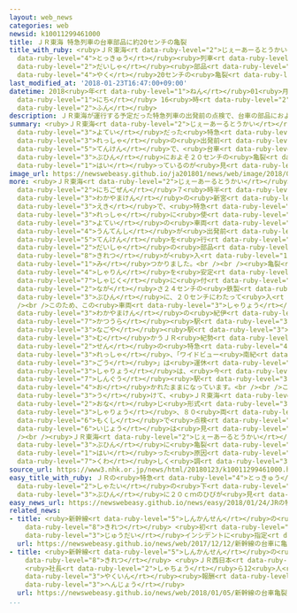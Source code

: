 ```yaml
---
layout: web_news
categories: web
newsid: k10011299461000
title: ＪＲ東海 特急列車の台車部品に約20センチの亀裂
title_with_ruby: <ruby>ＪＲ東海<rt data-ruby-level="2">じぇーあーるとうかい</rt></ruby> <ruby>特急<rt
  data-ruby-level="4">とっきゅう</rt></ruby><ruby>列車<rt data-ruby-level="3">れっしゃ</rt></ruby>の<ruby>台車<rt
  data-ruby-level="2">だいしゃ</rt></ruby><ruby>部品<rt data-ruby-level="3">ぶひん</rt></ruby>に<ruby>約<rt
  data-ruby-level="4">やく</rt></ruby>20センチの<ruby>亀裂<rt data-ruby-level="8">きれつ</rt></ruby>
last_modified_at: '2018-01-23T16:47:00+09:00'
datetime: 2018<ruby>年<rt data-ruby-level="1">ねん</rt></ruby>01<ruby>月<rt data-ruby-level="1">がつ</rt></ruby>23<ruby>日<rt
  data-ruby-level="1">にち</rt></ruby> 16<ruby>時<rt data-ruby-level="2">じ</rt></ruby>47<ruby>分<rt
  data-ruby-level="2">ふん</rt></ruby>
description: ＪＲ東海が運行する予定だった特急列車の出発前の点検で、台車の部品におよそ２０センチの亀裂が入っているのが見つかっていたことがわかりました。
summary: <ruby>ＪＲ東海<rt data-ruby-level="2">じぇーあーるとうかい</rt></ruby>が<ruby>運行<rt data-ruby-level="3">うんこう</rt></ruby>する<ruby>予定<rt
  data-ruby-level="3">よてい</rt></ruby>だった<ruby>特急<rt data-ruby-level="4">とっきゅう</rt></ruby><ruby>列車<rt
  data-ruby-level="3">れっしゃ</rt></ruby>の<ruby>出発前<rt data-ruby-level="3">しゅっぱつまえ</rt></ruby>の<ruby>点検<rt
  data-ruby-level="5">てんけん</rt></ruby>で、<ruby>台車<rt data-ruby-level="2">だいしゃ</rt></ruby>の<ruby>部品<rt
  data-ruby-level="3">ぶひん</rt></ruby>におよそ２０センチの<ruby>亀裂<rt data-ruby-level="8">きれつ</rt></ruby>が<ruby>入<rt
  data-ruby-level="1">はい</rt></ruby>っているのが<ruby>見<rt data-ruby-level="1">み</rt></ruby>つかっていたことがわかりました。
image_url: https://newswebeasy.github.io/ja201801/news/web/image/2018/01/23/K10011299461_1801231734_1801231737_01_02.jpg
more: <ruby>ＪＲ東海<rt data-ruby-level="2">じぇーあーるとうかい</rt></ruby>によりますと、２１<ruby>日午前<rt
  data-ruby-level="2">にちごぜん</rt></ruby>７<ruby>時半<rt data-ruby-level="2">じはん</rt></ruby>ごろ、<ruby>和歌山県<rt
  data-ruby-level="3">わかやまけん</rt></ruby>の<ruby>新宮<rt data-ruby-level="7">しんぐう</rt></ruby><ruby>駅<rt
  data-ruby-level="3">えき</rt></ruby>で、<ruby>特急<rt data-ruby-level="4">とっきゅう</rt></ruby><ruby>列車<rt
  data-ruby-level="3">れっしゃ</rt></ruby>に<ruby>使<rt data-ruby-level="3">つか</rt></ruby>う<ruby>予定<rt
  data-ruby-level="3">よてい</rt></ruby>の<ruby>車両<rt data-ruby-level="3">しゃりょう</rt></ruby>について<ruby>運転士<rt
  data-ruby-level="4">うんてんし</rt></ruby>が<ruby>出発前<rt data-ruby-level="3">しゅっぱつまえ</rt></ruby>の<ruby>点検<rt
  data-ruby-level="5">てんけん</rt></ruby>を<ruby>行<rt data-ruby-level="2">い</rt></ruby>ったところ、<ruby>台車<rt
  data-ruby-level="2">だいしゃ</rt></ruby>の<ruby>部品<rt data-ruby-level="3">ぶひん</rt></ruby>に<ruby>亀裂<rt
  data-ruby-level="8">きれつ</rt></ruby>が<ruby>入<rt data-ruby-level="1">はい</rt></ruby>っているのが<ruby>見<rt
  data-ruby-level="1">み</rt></ruby>つかりました。<br /><br /><ruby>亀裂<rt data-ruby-level="8">きれつ</rt></ruby>は、<ruby>車輪<rt
  data-ruby-level="4">しゃりん</rt></ruby>を<ruby>安定<rt data-ruby-level="3">あんてい</rt></ruby>させるために<ruby>車軸<rt
  data-ruby-level="7">しゃじく</rt></ruby>に<ruby>付<rt data-ruby-level="4">つ</rt></ruby>けられている<ruby>長<rt
  data-ruby-level="2">なが</rt></ruby>さ２４センチの<ruby>鉄製<rt data-ruby-level="5">てっせい</rt></ruby>の<ruby>部品<rt
  data-ruby-level="3">ぶひん</rt></ruby>に、２０センチにわたって<ruby>入<rt data-ruby-level="1">はい</rt></ruby>っていたということです。<br
  /><br />このため、この<ruby>車両<rt data-ruby-level="3">しゃりょう</rt></ruby>を<ruby>使<rt data-ruby-level="3">つか</rt></ruby>うことになっていた<ruby>和歌山県<rt
  data-ruby-level="3">わかやまけん</rt></ruby>の<ruby>紀伊<rt data-ruby-level="8">きい</rt></ruby><ruby>勝浦<rt
  data-ruby-level="7">かつうら</rt></ruby><ruby>駅<rt data-ruby-level="3">えき</rt></ruby>から<ruby>名古屋<rt
  data-ruby-level="3">なごや</rt></ruby><ruby>駅<rt data-ruby-level="3">えき</rt></ruby>に<ruby>向<rt
  data-ruby-level="3">む</rt></ruby>かうＪＲ<ruby>紀勢<rt data-ruby-level="5">きせい</rt></ruby><ruby>線<rt
  data-ruby-level="2">せん</rt></ruby>の<ruby>特急<rt data-ruby-level="4">とっきゅう</rt></ruby><ruby>列車<rt
  data-ruby-level="3">れっしゃ</rt></ruby>、「ワイドビュー<ruby>南紀<rt data-ruby-level="4">なんき</rt></ruby>４<ruby>号<rt
  data-ruby-level="3">ごう</rt></ruby>」は<ruby>運休<rt data-ruby-level="3">うんきゅう</rt></ruby>し、<ruby>車両<rt
  data-ruby-level="3">しゃりょう</rt></ruby>は、<ruby>今<rt data-ruby-level="2">いま</rt></ruby>も<ruby>新宮<rt
  data-ruby-level="7">しんぐう</rt></ruby><ruby>駅<rt data-ruby-level="3">えき</rt></ruby>に<ruby>置<rt
  data-ruby-level="4">お</rt></ruby>かれたままになっています。<br /><br />この<ruby>問題<rt data-ruby-level="3">もんだい</rt></ruby>を<ruby>受<rt
  data-ruby-level="3">う</rt></ruby>けて、<ruby>ＪＲ東海<rt data-ruby-level="2">じぇーあーるとうかい</rt></ruby>は、<ruby>同<rt
  data-ruby-level="2">おな</rt></ruby>じ<ruby>形式<rt data-ruby-level="3">けいしき</rt></ruby>の<ruby>車両<rt
  data-ruby-level="3">しゃりょう</rt></ruby>、８０<ruby>両<rt data-ruby-level="3">りょう</rt></ruby>すべてを<ruby>目視<rt
  data-ruby-level="6">もくし</rt></ruby>で<ruby>点検<rt data-ruby-level="5">てんけん</rt></ruby>をしましたが、これまでに<ruby>異常<rt
  data-ruby-level="6">いじょう</rt></ruby>は<ruby>見<rt data-ruby-level="1">み</rt></ruby>つからなかったということです。<br
  /><br /><ruby>ＪＲ東海<rt data-ruby-level="2">じぇーあーるとうかい</rt></ruby>は、<ruby>台車<rt data-ruby-level="2">だいしゃ</rt></ruby>の<ruby>部品<rt
  data-ruby-level="3">ぶひん</rt></ruby>に<ruby>亀裂<rt data-ruby-level="8">きれつ</rt></ruby>が<ruby>入<rt
  data-ruby-level="1">はい</rt></ruby>った<ruby>原因<rt data-ruby-level="5">げんいん</rt></ruby>を<ruby>詳<rt
  data-ruby-level="7">くわ</rt></ruby>しく<ruby>調<rt data-ruby-level="3">しら</rt></ruby>べています。
source_url: https://www3.nhk.or.jp/news/html/20180123/k10011299461000.html
easy_title_with_ruby: ＪＲの<ruby>特急<rt data-ruby-level="4">とっきゅう</rt></ruby>で<ruby>車体<rt
  data-ruby-level="2">しゃたい</rt></ruby>の<ruby>下<rt data-ruby-level="1">した</rt></ruby>にある<ruby>部品<rt
  data-ruby-level="3">ぶひん</rt></ruby>に２０ｃｍのひびが<ruby>見<rt data-ruby-level="1">み</rt></ruby>つかる
easy_news_url: https://newswebeasy.github.io/news/easy/2018/01/24/JRの特急で車体の下にある部品に20cmのひびが見つかる
related_news:
- title: <ruby>新幹線<rt data-ruby-level="5">しんかんせん</rt></ruby>の<ruby>台車<rt data-ruby-level="2">だいしゃ</rt></ruby>に<ruby>亀裂<rt
    data-ruby-level="8">きれつ</rt></ruby> <ruby>初<rt data-ruby-level="4">はつ</rt></ruby>の<ruby>重大<rt
    data-ruby-level="3">じゅうだい</rt></ruby>インシデントに<ruby>指定<rt data-ruby-level="3">してい</rt></ruby>
  url: https://newswebeasy.github.io/news/web/2017/12/12/新幹線の台車に亀裂-初の重大インシデントに指定
- title: <ruby>新幹線<rt data-ruby-level="5">しんかんせん</rt></ruby>の<ruby>台車<rt data-ruby-level="2">だいしゃ</rt></ruby><ruby>亀裂<rt
    data-ruby-level="8">きれつ</rt></ruby> <ruby>ＪＲ西日本<rt data-ruby-level="2">じぇーあーるにしにほん</rt></ruby>
    <ruby>社長<rt data-ruby-level="2">しゃちょう</rt></ruby>ら12<ruby>人<rt data-ruby-level="1">にん</rt></ruby>が<ruby>役員<rt
    data-ruby-level="3">やくいん</rt></ruby><ruby>報酬<rt data-ruby-level="7">ほうしゅう</rt></ruby><ruby>返上<rt
    data-ruby-level="3">へんじょう</rt></ruby>
  url: https://newswebeasy.github.io/news/web/2018/01/05/新幹線の台車亀裂-JR西日本-社長ら12人が役員報酬返上
...
```

